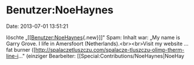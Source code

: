 Benutzer:NoeHaynes
==================

Date: 2013-07-01 13:51:21

löschte
„\[\[[Benutzer:NoeHaynes](http://www.yacy-websearch.net/wiki/index.php?title=Benutzer:NoeHaynes&action=edit&redlink=1 "Benutzer:NoeHaynes (Seite nicht vorhanden)"){.new}\]\]"
Spam: Inhalt war: „My name is Garry Grove. I life in Amersfoort
(Netherlands).\<br\>\<br\>Visit my website \... fat burner
(\[http://spalaczetluszczu.com/spalacze-tluszczu-olimp-therm-line-i..."
(einziger Bearbeiter: \[\[Special:Contributions/NoeHaynes\|NoeHay
